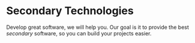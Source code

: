 # Secondary Technologies

Develop great software, we will help you. Our goal is it to provide the best _secondary_ software, so you can build your projects easier.
